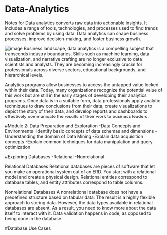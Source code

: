 # Data-Analytics
Notes for Data analytics converts raw data into actionable insights. It includes a range of tools, technologies, and processes used to find trends and solve problems by using data. Data analytics can shape business processes, improve decision-making, and foster business growth.

![image](https://github.com/Siphamandl-tech/Data-Analytics/assets/131585011/d8d2c0cc-b44f-423a-8710-d62c12657107)
Business landscape, data analytics is a compelling subject that transcends industry boundaries. Skills such as machine learning, data visualization, and narrative crafting are no longer exclusive to data scientists and analysts. They are becoming increasingly crucial for professionals across diverse sectors, educational backgrounds, and hierarchical levels.

Analytics programs allow businesses to access the untapped value locked within their data. Today, many organizations recognize the potential value of this work but are still in the early stages of developing their analytics programs.
Once data is in a suitable form, data professionals apply analytic techniques to draw conclusions from their data, create visualizations to depict the story of their data, and develop reports and dashboards to effectively communicate the results of their work to business leaders.

#Module 2: Data Preparation and Exploration
-Data Concepts and Environments
-Identify basic concepts of data schemas and dimensions
-Understanding the domain of Data Mining
-Explain data acquisition concepts
-Explain common techniques for data manipulation and query optimization

#Exploring Databases
-Relational
-Nonrelational

Relational Databases
Relational databases are pieces of software that let you make an operational system out of an ERD. You start with a relational model and create a physical design. Relational entities correspond to database tables, and entity attributes correspond to table columns. 

Nonrelational Databases
A nonrelational database does not have a predefined structure based on tabular data. The result is a highly flexible approach to storing data. However, the data types available in relational databases are absent. As a result, you need to know more about the data itself to interact with it. Data validation happens in code, as opposed to being done in the database. 

#Database Use Cases








